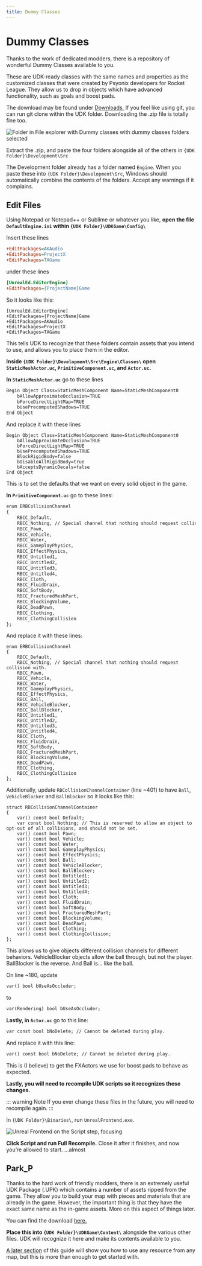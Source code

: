 ```yaml
---
title: Dummy Classes
---
```


# Dummy Classes

Thanks to the work of dedicated modders, there is a repository of wonderful Dummy Classes available to you.

These are UDK-ready classes with the same names and properties as the customized classes that were created by Psyonix developers for Rocket League. They allow us to drop in objects which have advanced functionality, such as goals and boost pads.

The download may be found under [Downloads.](../resources/downloads.md#setup)
If you feel like using git, you can run git clone within the UDK folder. Downloading the .zip file is totally fine too.

![Folder in File explorer with Dummy classes with dummy classes folders selected](/images/udk/essential/dummyclasses_location.png "Lots of goodies")

Extract the .zip, and paste the four folders alongside all of the others in
`{UDK Folder}\Development\Src`

The Development folder already has a folder named `Engine`. When you paste these into `{UDK Folder}\Development\Src`, Windows should automatically combine the contents of the folders. Accept any warnings if it complains.

## Edit Files <Badge text="important" type="tip"/>

Using Notepad or Notepad++ or Sublime or whatever you like, **open the file `DefaultEngine.ini` within `{UDK Folder}\UDKGame\Config\`**

Insert these lines

```ini
+EditPackages=AKAudio
+EditPackages=ProjectX
+EditPackages=TAGame
```

under these lines

```ini
[UnrealEd.EditorEngine]
+EditPackages={ProjectName}Game
```

So it looks like this:

```ini{3-5}
[UnrealEd.EditorEngine]
+EditPackages={ProjectName}Game
+EditPackages=AKAudio
+EditPackages=ProjectX
+EditPackages=TAGame
```

This tells UDK to recognize that these folders contain assets that you intend to use, and allows you to place them in the editor.

**Inside `{UDK Folder}\Development\Src\Engine\Classes\` open `StaticMeshActor.uc`, `PrimitiveComponent.uc`, and `Actor.uc`.**

**In `StaticMeshActor.uc`** go to these lines

```txt
Begin Object Class=StaticMeshComponent Name=StaticMeshComponent0
    bAllowApproximateOcclusion=TRUE
    bForceDirectLightMap=TRUE
    bUsePrecomputedShadows=TRUE
End Object
```

And replace it with these lines

```txt{5-7}
Begin Object Class=StaticMeshComponent Name=StaticMeshComponent0
    bAllowApproximateOcclusion=TRUE
    bForceDirectLightMap=TRUE
    bUsePrecomputedShadows=TRUE
    BlockRigidBody=false
    bDisableAllRigidBody=true
    bAcceptsDynamicDecals=false
End Object
```

This is to set the defaults that we want on every solid object in the game.

**In `PrimitiveComponent.uc`** go to these lines:

```txt
enum ERBCollisionChannel
{
    RBCC_Default,
    RBCC_Nothing, // Special channel that nothing should request collision with.
    RBCC_Pawn,
    RBCC_Vehicle,
    RBCC_Water,
    RBCC_GameplayPhysics,
    RBCC_EffectPhysics,
    RBCC_Untitled1,
    RBCC_Untitled2,
    RBCC_Untitled3,
    RBCC_Untitled4,
    RBCC_Cloth,
    RBCC_FluidDrain,
    RBCC_SoftBody,
    RBCC_FracturedMeshPart,
    RBCC_BlockingVolume,
    RBCC_DeadPawn,
    RBCC_Clothing,
    RBCC_ClothingCollision
};
```

And replace it with these lines:

```txt{10-12}
enum ERBCollisionChannel
{
    RBCC_Default,
    RBCC_Nothing, // Special channel that nothing should request collision with.
    RBCC_Pawn,
    RBCC_Vehicle,
    RBCC_Water,
    RBCC_GameplayPhysics,
    RBCC_EffectPhysics,
    RBCC_Ball,
    RBCC_VehicleBlocker,
    RBCC_BallBlocker,
    RBCC_Untitled1,
    RBCC_Untitled2,
    RBCC_Untitled3,
    RBCC_Untitled4,
    RBCC_Cloth,
    RBCC_FluidDrain,
    RBCC_SoftBody,
    RBCC_FracturedMeshPart,
    RBCC_BlockingVolume,
    RBCC_DeadPawn,
    RBCC_Clothing,
    RBCC_ClothingCollision
};
```

Additionally, update `RBCollisionChannelContainer` (line ~401) to have `Ball`, `VehicleBlocker` and `BallBlocker` so it looks like this:

```txt{10-12}
struct RBCollisionChannelContainer
{
    var() const bool Default;
    var const bool Nothing; // This is reserved to allow an object to opt-out of all collisions, and should not be set.
    var() const bool Pawn;
    var() const bool Vehicle;
    var() const bool Water;
    var() const bool GameplayPhysics;
    var() const bool EffectPhysics;
    var() const bool Ball;
    var() const bool VehicleBlocker;
    var() const bool BallBlocker;
    var() const bool Untitled1;
    var() const bool Untitled2;
    var() const bool Untitled3;
    var() const bool Untitled4;
    var() const bool Cloth;
    var() const bool FluidDrain;
    var() const bool SoftBody;
    var() const bool FracturedMeshPart;
    var() const bool BlockingVolume;
    var() const bool DeadPawn;
    var() const bool Clothing;
    var() const bool ClothingCollision;
};
```

This allows us to give objects different collision channels for different behaviors. VehicleBlocker objects allow the ball through, but not the player. BallBlocker is the reverse. And Ball is… like the ball.

On line ~180, update

```txt
var() bool bUseAsOccluder;
```

to

```txt
var(Rendering) bool bUseAsOccluder;
```

**Lastly, in `Actor.uc`** go to this line:

```txt
var const bool bNoDelete; // Cannot be deleted during play.
```

And replace it with this line:

```txt
var() const bool bNoDelete; // Cannot be deleted during play.
```

This is (I believe) to get the FXActors we use for boost pads to behave as expected.

**Lastly, you will need to recompile UDK scripts so it recognizes these changes.**

::: warning Note
If you ever change these files in the future, you will need to recompile again.
:::

In `{UDK Folder}\Binaries\`, run `UnrealFrontend.exe`.

![Unreal Frontend on the Script step, focusing](/images/udk/essential/frontend_scripts_recompile.png "Because you bake a cake before you ship it... thanks TJ")

**Click Script and run Full Recompile.** Close it after it finishes, and now you’re allowed to start.
...almost

## Park_P

Thanks to the hard work of friendly modders, there is an extremely useful UDK Package (.UPK) which contains a number of assets ripped from the game. They allow you to build your map with pieces and materials that are already in the game. However, the important thing is that they have the exact same name as the in-game assets. More on this aspect of things later.

You can find the download [here.](../resources/downloads.md#setup)

**Place this into `{UDK Folder}\UDKGame\Content\`** alongside the various other files. UDK will recognize it here and make its contents available to you.

[A later section](../guide/udk/dummy_assets.md) of this guide will show you how to use any resource from any map, but this is more than enough to get started with.
